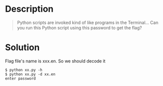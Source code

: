 # Description
> Python scripts are invoked kind of like programs in the Terminal... Can you run this Python script using this password to get the flag?

# Solution
Flag file's name is xxx.en. So we should decode it
```bach
$ python xx.py -h
$ python xx.py -d xx.en
enter password
```